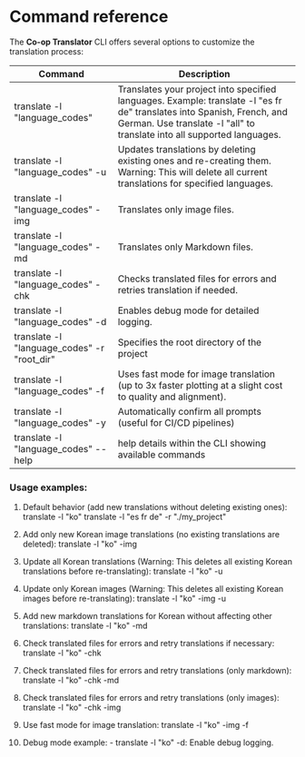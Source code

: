 # Command reference
The **Co-op Translator** CLI offers several options to customize the translation process:

Command                                       | Description
----------------------------------------------|-------------------------------------------------------------------------------------------------------------------------------------------------------------------------------------------------------
translate -l "language_codes"                 | Translates your project into specified languages. Example: translate -l "es fr de" translates into Spanish, French, and German. Use translate -l "all" to translate into all supported languages.
translate -l "language_codes" -u              | Updates translations by deleting existing ones and re-creating them. Warning: This will delete all current translations for specified languages.
translate -l "language_codes" -img            | Translates only image files.
translate -l "language_codes" -md             | Translates only Markdown files.
translate -l "language_codes" -chk            | Checks translated files for errors and retries translation if needed.
translate -l "language_codes" -d              | Enables debug mode for detailed logging.
translate -l "language_codes" -r "root_dir"   | Specifies the root directory of the project
translate -l "language_codes" -f              | Uses fast mode for image translation (up to 3x faster plotting at a slight cost to quality and alignment).
translate -l "language_codes" -y              | Automatically confirm all prompts (useful for CI/CD pipelines)
translate -l "language_codes" --help          | help details within the CLI showing available commands

### Usage examples:

  1. Default behavior (add new translations without deleting existing ones):   translate -l "ko"    translate -l "es fr de" -r "./my_project"

  2. Add only new Korean image translations (no existing translations are deleted):    translate -l "ko" -img

  3. Update all Korean translations (Warning: This deletes all existing Korean translations before re-translating):    translate -l "ko" -u

  4. Update only Korean images (Warning: This deletes all existing Korean images before re-translating):    translate -l "ko" -img -u

  5. Add new markdown translations for Korean without affecting other translations:    translate -l "ko" -md

  6. Check translated files for errors and retry translations if necessary: translate -l "ko" -chk

  7. Check translated files for errors and retry translations (only markdown): translate -l "ko" -chk -md

  8. Check translated files for errors and retry translations (only images): translate -l "ko" -chk -img

  9. Use fast mode for image translation:    translate -l "ko" -img -f

  10. Debug mode example: - translate -l "ko" -d: Enable debug logging.

